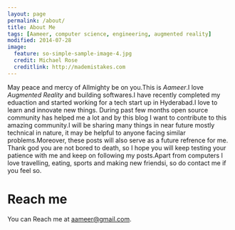 ```yaml
---
layout: page
permalink: /about/
title: About Me
tags: [Aameer, computer science, engineering, augmented reality]
modified: 2014-07-28
image:
  feature: so-simple-sample-image-4.jpg
  credit: Michael Rose
  creditlink: http://mademistakes.com
---
```


May peace and mercy of Allmighty be on you.This is _Aameer_.I love _Augmented Reality_ and building softwares.I have recently completed my eduaction and started working for a tech start up in Hyderabad.I love to learn and innovate new things. During past few months open source community has helped me a lot and by this blog I want to contribute to this amazing community.I will be sharing many things in near future mostly technical in nature, it may be helpful to anyone facing similar problems.Moreover, these posts will also serve as a future refrence for me.
Thank god  you are not bored to death, so I hope you will keep testing your patience with me and keep on following my posts.Apart from computers I love travelling, eating, sports and making new friendsi, so do contact me if you feel so.

# Reach me
You can Reach me at aameer@gmail.com.
